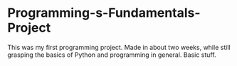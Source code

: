 # Programming-s-Fundamentals-Project
This was my first programming project. Made in about two weeks, while still grasping the basics of Python and programming in general. Basic stuff.
